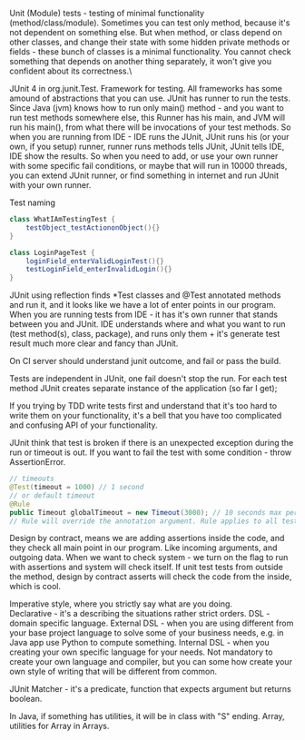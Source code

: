 Unit (Module) tests - testing of minimal functionality (method/class/module). Sometimes you can test only method, 
because it's not dependent on something else. But when method, or class depend on other classes, and change their state
with some hidden private methods or fields - these bunch of classes is a minimal functionality. You cannot check 
something that depends on another thing separately, it won't give you confident about its correctness.\

JUnit 4
in org.junit.Test.
Framework for testing. All frameworks has some amound of abstractions that you can use.
JUnit has runner to run the tests.
Since Java (jvm) knows how to run only main() method - and you want to run test methods somewhere else, this Runner has
his main, and JVM will run his main(), from what there will be invocations of your test methods.
So when you are running from IDE - IDE runs the JUnit, JUnit runs his (or your own, if you setup) runner, runner runs 
methods tells JUnit, JUnit tells IDE, IDE show the results.
So when you need to add, or use your own runner with some specific fail conditions, or maybe that will run in 10000 
threads, you can extend JUnit runner, or find something in internet and run JUnit with your own runner.

Test naming
```java
class WhatIAmTestingTest {
    testObject_testActiononObject(){}
}

class LoginPageTest {
    loginField_enterValidLoginTest(){}   
    testLoginField_enterInvalidLogin(){}
}
```

JUnit using reflection finds *Test classes and @Test annotated methods and run it, and it looks like we have a lot of 
enter points in our program. 
When you are running tests from IDE - it has it's own runner that stands between you and JUnit. IDE understands where
and what you want to run (test method(s), class, package), and runs only them + it's generate test result much more 
clear and fancy than JUnit.

On CI server should understand junit outcome, and fail or pass the build.

Tests are independent in JUnit, one fail doesn't stop the run. For each test method JUnit creates separate instance of 
the application (so far I get);

If you trying by TDD write tests first and understand that it's too hard to write them on your functionality, it's a 
bell that you have too complicated and confusing API of your functionality.

JUnit think that test is broken if there is an unexpected exception during the run or timeout is out.
If you want to fail the test with some condition - throw AssertionError.
```java
// timeouts
@Test(timeout = 1000) // 1 second
// or default timeout
@Rule
public Timeout globalTimeout = new Timeout(3000); // 10 seconds max per test method
// Rule will override the annotation argument. Rule applies to all test cases in the test class
```

Design by contract, means we are adding assertions inside the code, and they check all main point in our program. Like 
incoming arguments, and outgoing data. When we want to check system - we turn on the flag to run with assertions and
system will check itself. If unit test tests from outside the method, design by contract asserts will check the code from
the inside, which is cool. 

Imperative style, where you strictly say what are you doing.  
Declarative - it's a describing the situations rather strict orders.
DSL - domain specific language.
 External DSL - when you are using different from your base project language to solve some of your business needs,
 e.g. in Java app use Python to compute something.
 Internal DSL - when you creating your own specific language for your needs. Not mandatory to create your own language
 and compiler, but you can some how create your own style of writing that will be different from common. 
 
JUnit Matcher - it's a predicate, function that expects argument but returns boolean. 

In Java, if something has utilities, it will be in class with "S" ending. Array, utilities for Array  in Arrays.
